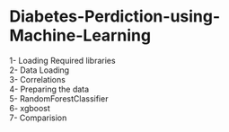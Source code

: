 # Diabetes-Perdiction-using-Machine-Learning

1- Loading Required libraries  
2- Data Loading  
3- Correlations  
4- Preparing the data  
5- RandomForestClassifier  
6- xgboost  
7- Comparision
